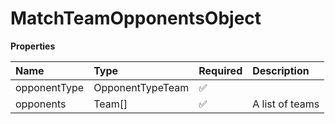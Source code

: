 # MatchTeamOpponentsObject

**Properties**

| Name         | Type             | Required | Description     |
| :----------- | :--------------- | :------- | :-------------- |
| opponentType | OpponentTypeTeam | ✅       |                 |
| opponents    | Team[]           | ✅       | A list of teams |
